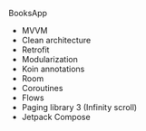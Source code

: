 BooksApp
- MVVM
- Clean architecture
- Retrofit
- Modularization
- Koin annotations
- Room
- Coroutines
- Flows
- Paging library 3 (Infinity scroll)
- Jetpack Compose
